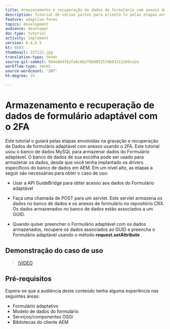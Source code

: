 ```yaml
---
title: Armazenamento e recuperação de dados de formulário com anexos do banco de dados MySQL
description: Tutorial de várias partes para orientá-lo pelas etapas envolvidas no armazenamento e recuperação de dados de formulário com anexos
feature: adaptive-forms
topics: development
audience: developer
doc-type: tutorial
activity: implement
version: 6.4,6.5
kt: 6593
thumbnail: 327122.jpg
translation-type: tm+mt
source-git-commit: 9d4e864f42fa6c0b2f9b895257db03311269ce2e
workflow-type: tm+mt
source-wordcount: '207'
ht-degree: 2%

---
```



# Armazenamento e recuperação de dados de formulário adaptável com o 2FA

Este tutorial o guiará pelas etapas envolvidas na gravação e recuperação de Dados de formulário adaptável com anexos usando o 2FA. Este tutorial usou o banco de dados MySQL para armazenar dados do Formulário adaptável. O banco de dados de sua escolha pode ser usado para armazenar os dados, desde que você tenha implantado os drivers específicos do banco de dados em AEM. Em um nível alto, as etapas a seguir são necessárias para obter o caso de uso:

* Usar a API GuideBridge para obter acesso aos dados do Formulário adaptável

* Faça uma chamada de POST para um servlet. Este servlet armazena os dados no banco de dados e os anexos de formulário no repositório CRX. Os dados armazenados no banco de dados estão associados a um GUID.

* Quando quiser preencher o Formulário adaptável com os dados armazenados, recupere os dados associados ao GUID e preencha o Formulário adaptável usando o método **request.setAttribute** .

## Demonstração do caso de uso

>[!VIDEO](https://video.tv.adobe.com/v/327122?quality=9&learn=on)

## Pré-requisitos

Espera-se que a audiência deste conteúdo tenha alguma experiência nas seguintes áreas:

* Formulário adaptativo
* Modelo de dados do formulário
* Serviços/componentes OSGi
* Bibliotecas do cliente AEM
